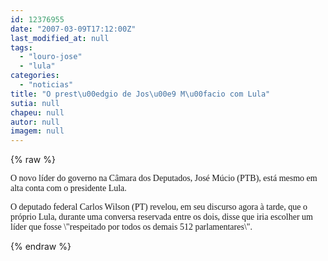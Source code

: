 ```yaml
---
id: 12376955
date: "2007-03-09T17:12:00Z"
last_modified_at: null
tags:
  - "louro-jose"
  - "lula"
categories:
  - "noticias"
title: "O prest\u00edgio de Jos\u00e9 M\u00facio com Lula"
sutia: null
chapeu: null
autor: null
imagem: null
---
```

{% raw %}
<p><P><FONT face=Verdana>O novo líder do governo na Câmara dos Deputados, José Múcio (PTB), está mesmo em alta conta com o presidente Lula. </FONT></P></p>
<p><P><FONT face=Verdana>O deputado federal Carlos Wilson (PT) revelou, em seu discurso agora à tarde, que o próprio Lula, durante uma conversa reservada entre os dois, disse que iria escolher um líder que fosse \"respeitado por todos os demais 512 parlamentares\".</FONT></P> </p>
{% endraw %}